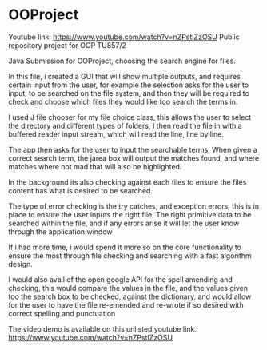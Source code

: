 # OOProject
Youtube link:
https://www.youtube.com/watch?v=nZPstIZzOSU
Public repository project for OOP TU857/2 


Java Submission for OOProject, choosing the search engine for files.


In this file, i created a GUI that will show multiple outputs, and requires certain input from the user, for example the selection asks for the user to input,
to be searched on the file system, and then they will be required to check and choose which files they would like too search the terms in.


I used J file chooser for my file choice class, this allows the user to select the directory and different types of folders, 
I then read the file in with a buffered reader input stream, which will read the line, line by line.

The app then asks for the user to input the searchable terms, When given a correct search term, the jarea box will output the matches found, and where matches where not mad that will also be highlighted.

In the background its also checking against each files to ensure the files content has what is desired to be searched.

The type of error checking is the try catches, and exception errors, this is in place to ensure the user inputs the right file,
The right primitive data to be searched within the file, and if any errors arise it will let the user know through the application window

If i had more time, i would spend it more so on the core functionality to ensure the most through file checking and searching with a fast algorithm design.

I would also avail of the open google API for the spell amending and checking, this would compare the values in the file, and the values given too the search box to be checked,
against the dictionary, and would allow for the user to have the file re-emended and re-wrote if so desired with correct spelling and punctuation


The video demo is available on this unlisted youtube link.
https://www.youtube.com/watch?v=nZPstIZzOSU
